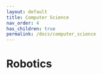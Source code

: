 ```yaml
---
layout: default
title: Computer Science
nav_order: 4
has_children: true
permalink: /docs/computer_science
---
```


# Robotics
